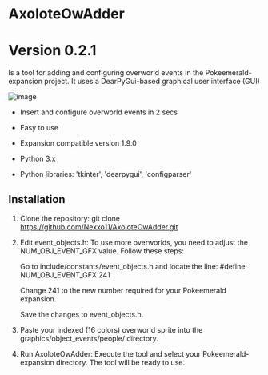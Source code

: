 # AxoloteOwAdder
# Version 0.2.1

Is a tool for adding and configuring overworld events in the Pokeemerald-expansion project.
It uses a DearPyGui-based graphical user interface (GUI)

![image](https://github.com/user-attachments/assets/95d1c0cf-07ba-4879-b260-f067c62bb7b6)

- Insert and configure overworld events in 2 secs
- Easy to use
- Expansion compatible version 1.9.0

- Python 3.x
- Python libraries: 'tkinter', 'dearpygui', 'configparser'

## Installation

1. Clone the repository:
    git clone https://github.com/Nexxo11/AxoloteOwAdder.git
    
2. Edit event_objects.h:
    To use more overworlds, you need to adjust the NUM_OBJ_EVENT_GFX value. Follow these steps:

    Go to include/constants/event_objects.h and locate the line:
    #define NUM_OBJ_EVENT_GFX 241

    Change 241 to the new number required for your Pokeemerald expansion.

    Save the changes to event_objects.h.

4. Paste your indexed (16 colors) overworld sprite into the graphics/object_events/people/ directory.

3. Run AxoloteOwAdder:
    Execute the tool and select your Pokeemerald-expansion directory. 
    The tool will be ready to use.
